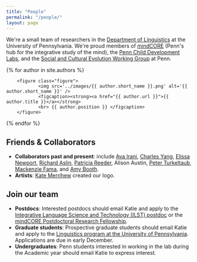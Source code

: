 ```yaml
---
title: "People"
permalink: "/people/"
layout: page
---
```



We're a small team of researchers in the [Department of Linguistics](http://www.ling.upenn.edu/) at the University of Pennsylvania.  We're proud members of [mindCORE](https://mindcore.sas.upenn.edu/) (Penn's hub for the integrative study of the mind), the [Penn Child Development Labs](http://web.sas.upenn.edu/pennchilddevelopmentlabs/), and the [Social and Cultural Evolution Working Group](https://www.sas.upenn.edu/scew/members.html) at Penn.


{% for author in site.authors %}

        <figure class="figure">
                <img src='../images/{{ author.short_name }}.png' alt='{{ author.short_name }}' /> 
                <figcaption><strong><a href="{{ author.url }}">{{ author.title }}</a></strong>
                <br> {{ author.position }} </figcaption>
        </figure> 

{% endfor %}


## Friends & Collaborators

- **Collaborators past and present**: include [Ava Irani](http://avairani.net/), [Charles Yang](https://www.ling.upenn.edu/~ycharles/), [Elissa Newport](https://cbpr.georgetown.edu/faculty/elissa_newport), [Richard Aslin](https://haskinslabs.org/people/richard-aslin), [Patricia Reeder](https://www.linkedin.com/in/patricia-anne-reeder/), Alison Austin, [Peter Turkeltaub](https://cbpr.georgetown.edu/faculty/peter_turkeltaub), [Mackenzie Fama](https://www.towson.edu/chp/departments/asld/facultystaff/mfama.html), and [Amy Booth](https://www.vanderbilt.edu/psychological_sciences/bio/amy-booth-). 
- **Artists**: [Kate Merrihew](https://curiouserink.com/) created our logo.

## Join our team

- **Postdocs**: Interested postdocs should email Katie and apply to the [Integrative Language Science and Technology (ILST) postdoc](https://web.sas.upenn.edu/langscience/2018/09/20/postdoctoral-positions-available/) or the [mindCORE Postdoctoral Research Fellowship](https://mindcore.sas.upenn.edu/post-doctoral-research-fellowship/).
- **Graduate students**: Prospective graduate students should email Katie and apply to the [Linguistics program at the University of Pennsylvania](http://www.ling.upenn.edu/graduate/).  Applications are due in early December.
- **Undergraduates**: Penn students interested in working in the lab during the Academic year should email Katie to express interest. 
